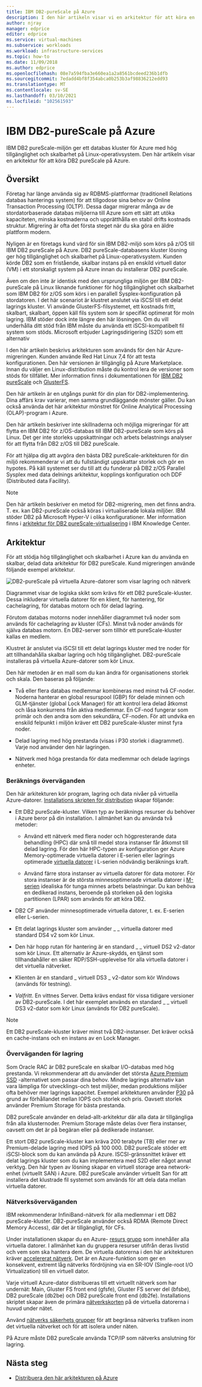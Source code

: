 ```yaml
---
title: IBM DB2-pureScale på Azure
description: I den här artikeln visar vi en arkitektur för att köra en IBM DB2 pureScale-miljö på Azure.
author: njray
manager: edprice
editor: edprice
ms.service: virtual-machines
ms.subservice: workloads
ms.workload: infrastructure-services
ms.topic: how-to
ms.date: 11/09/2018
ms.author: edprice
ms.openlocfilehash: 08e7a594fba3e660ea1a2a8561bcdeed236b1dfb
ms.sourcegitcommit: 7edadd4bf8f354abca0b253b3af98836212edd93
ms.translationtype: MT
ms.contentlocale: sv-SE
ms.lasthandoff: 03/10/2021
ms.locfileid: "102561593"
---
```

# <a name="ibm-db2-purescale-on-azure"></a>IBM DB2-pureScale på Azure

IBM DB2 pureScale-miljön ger ett databas kluster för Azure med hög tillgänglighet och skalbarhet på Linux-operativsystem. Den här artikeln visar en arkitektur för att köra DB2 pureScale på Azure.

## <a name="overview"></a>Översikt

Företag har länge använda sig av RDBMS-plattformar (traditionell Relations databas hanterings system) för att tillgodose sina behov av Online Transaction Processing (OLTP). Dessa dagar migrerar många av de stordatorbaserade databas miljöerna till Azure som ett sätt att utöka kapaciteten, minska kostnaderna och upprätthålla en stabil drifts kostnads struktur. Migrering är ofta det första steget när du ska göra en äldre plattform modern. 

Nyligen är en företags kund värd för sin IBM DB2-miljö som körs på z/OS till IBM DB2 pureScale på Azure. DB2 pureScale-databasens kluster lösning ger hög tillgänglighet och skalbarhet på Linux-operativsystem. Kunden körde DB2 som en fristående, skalbar instans på en enskild virtuell dator (VM) i ett storskaligt system på Azure innan du installerar DB2 pureScale. 

Även om den inte är identisk med den ursprungliga miljön ger IBM DB2-pureScale på Linux liknande funktioner för hög tillgänglighet och skalbarhet som IBM DB2 för z/OS som körs i en parallell Sysplex-konfiguration på stordatoren. I det här scenariot är klustret anslutet via iSCSI till ett delat lagrings kluster. Vi använde GlusterFS-filsystemet, ett kostnads fritt, skalbart, skalbart, öppen käll fils system som är specifikt optimerat för moln lagring. IBM stöder dock inte längre den här lösningen. Om du vill underhålla ditt stöd från IBM måste du använda ett iSCSI-kompatibelt fil system som stöds. Microsoft erbjuder Lagringsdirigering (S2D) som ett alternativ

I den här artikeln beskrivs arkitekturen som används för den här Azure-migreringen. Kunden använde Red Hat Linux 7,4 för att testa konfigurationen. Den här versionen är tillgänglig på Azure Marketplace. Innan du väljer en Linux-distribution måste du kontrol lera de versioner som stöds för tillfället. Mer information finns i dokumentationen för [IBM DB2 pureScale](https://www.ibm.com/support/knowledgecenter/SSEPGG) och [GlusterFS](https://docs.gluster.org/en/latest/).

Den här artikeln är en utgångs punkt för din plan för DB2-implementering. Dina affärs krav varierar, men samma grundläggande mönster gäller. Du kan också använda det här arkitektur mönstret för Online Analytical Processing (OLAP)-program i Azure.

Den här artikeln beskriver inte skillnaderna och möjliga migreringar för att flytta en IBM DB2 för z/OS-databas till IBM DB2-pureScale som körs på Linux. Det ger inte storleks uppskattningar och arbets belastnings analyser för att flytta från DB2 z/OS till DB2 pureScale. 

För att hjälpa dig att avgöra den bästa DB2 pureScale-arkitekturen för din miljö rekommenderar vi att du fullständigt uppskattar storlek och gör en hypotes. På käll systemet ser du till att du funderar på DB2 z/OS Parallel Sysplex med data delnings arkitektur, kopplings konfiguration och DDF (Distributed data Facility).

> [!NOTE]
> Den här artikeln beskriver en metod för DB2-migrering, men det finns andra. T. ex. kan DB2-pureScale också köras i virtualiserade lokala miljöer. IBM stöder DB2 på Microsoft Hyper-V i olika konfigurationer. Mer information finns i [arkitektur för DB2 pureScale-virtualisering](https://www.ibm.com/support/knowledgecenter/en/SSEPGG_11.1.0/com.ibm.db2.luw.qb.server.doc/doc/r0061462.html) i IBM Knowledge Center.

## <a name="architecture"></a>Arkitektur

För att stödja hög tillgänglighet och skalbarhet i Azure kan du använda en skalbar, delad data arkitektur för DB2 pureScale. Kund migreringen använde följande exempel arkitektur.

![DB2-pureScale på virtuella Azure-datorer som visar lagring och nätverk](media/pureScaleArchitecture.png "DB2-pureScale på virtuella Azure-datorer som visar lagring och nätverk")


Diagrammet visar de logiska skikt som krävs för ett DB2 pureScale-kluster. Dessa inkluderar virtuella datorer för en klient, för hantering, för cachelagring, för databas motorn och för delad lagring. 

Förutom databas motorns noder innehåller diagrammet två noder som används för cachelagring av kluster (CFs). Minst två noder används för själva databas motorn. En DB2-server som tillhör ett pureScale-kluster kallas en medlem. 

Klustret är anslutet via iSCSI till ett delat lagrings kluster med tre noder för att tillhandahålla skalbar lagring och hög tillgänglighet. DB2-pureScale installeras på virtuella Azure-datorer som kör Linux.

Den här metoden är en mall som du kan ändra för organisationens storlek och skala. Den baseras på följande:

-   Två eller flera databas medlemmar kombineras med minst två CF-noder. Noderna hanterar en global resurspool (GBP) för delade minnen och GLM-tjänster (global Lock Manager) för att kontrol lera delad åtkomst och låsa konkurrens från aktiva medlemmar. En CF-nod fungerar som primär och den andra som den sekundära, CF-noden. För att undvika en enskild felpunkt i miljön kräver ett DB2 pureScale-kluster minst fyra noder.

-   Delad lagring med hög prestanda (visas i P30 storlek i diagrammet). Varje nod använder den här lagringen.

-   Nätverk med höga prestanda för data medlemmar och delade lagrings enheter.

### <a name="compute-considerations"></a>Beräknings överväganden

Den här arkitekturen kör program, lagring och data nivåer på virtuella Azure-datorer. [Installations skripten för distribution](https://aka.ms/db2onazure) skapar följande:

-   Ett DB2 pureScale-kluster. Vilken typ av beräknings resurser du behöver i Azure beror på din installation. I allmänhet kan du använda två metoder:

    -   Använd ett nätverk med flera noder och högpresterande data behandling (HPC) där små till medel stora instanser får åtkomst till delad lagring. För den här HPC-typen av konfiguration ger Azure Memory-optimerade virtuella datorer i E-serien eller lagrings optimerade [virtuella datorer](../../../sizes.md) i L-serien nödvändig beräknings kraft.

    -   Använd färre stora instanser av virtuella datorer för data motorer. För stora instanser är de största minnesoptimerade virtuella datorer i [M-serien](https://azure.microsoft.com/pricing/details/virtual-machines/series/) idealiska för tunga minnes arbets belastningar. Du kan behöva en dedikerad instans, beroende på storleken på den logiska partitionen (LPAR) som används för att köra DB2.

-   DB2 CF använder minnesoptimerade virtuella datorer, t. ex. E-serien eller L-serien.

-   Ett delat lagrings kluster som använder \_ \_ virtuella datorer med standard DS4 v2 som kör Linux.

-   Den här hopp rutan för hantering är en standard \_ \_ virtuell DS2 v2-dator som kör Linux.  Ett alternativ är Azure-skydds, en tjänst som tillhandahåller en säker RDP/SSH-upplevelse för alla virtuella datorer i det virtuella nätverket.

-   Klienten är en standard \_ virtuell DS3 \_ v2-dator som kör Windows (används för testning).

-   *Valfritt*. En vittnes Server. Detta krävs endast för vissa tidigare versioner av DB2-pureScale. I det här exemplet används en standard \_ \_ virtuell DS3 v2-dator som kör Linux (används för DB2 pureScale).

> [!NOTE]
> Ett DB2 pureScale-kluster kräver minst två DB2-instanser. Det kräver också en cache-instans och en instans av en Lock Manager.

### <a name="storage-considerations"></a>Överväganden för lagring

Som Oracle RAC är DB2 pureScale en skalbar I/O-databas med hög prestanda. Vi rekommenderar att du använder det största [Azure Premium SSD](../../../disks-types.md) -alternativet som passar dina behov. Mindre lagrings alternativ kan vara lämpliga för utvecklings-och test miljöer, medan produktions miljöer ofta behöver mer lagrings kapacitet. Exempel arkitekturen använder [P30](https://azure.microsoft.com/pricing/details/managed-disks/) på grund av förhållandet mellan IOPS och storlek och pris. Oavsett storlek använder Premium Storage för bästa prestanda.

DB2 pureScale använder en delad-allt-arkitektur där alla data är tillgängliga från alla klusternoder. Premium Storage måste delas över flera instanser, oavsett om det är på begäran eller på dedikerade instanser.

Ett stort DB2 pureScale-kluster kan kräva 200 terabyte (TB) eller mer av Premium-delade lagring med IOPS på 100 000. DB2 pureScale stöder ett iSCSI-block som du kan använda på Azure. ISCSI-gränssnittet kräver ett delat lagrings kluster som du kan implementera med S2D eller något annat verktyg. Den här typen av lösning skapar en virtuell storage area network-enhet (virtuellt SAN) i Azure. DB2 pureScale använder virtuellt San för att installera det klustrade fil systemet som används för att dela data mellan virtuella datorer.

### <a name="networking-considerations"></a>Nätverksöverväganden

IBM rekommenderar InfiniBand-nätverk för alla medlemmar i ett DB2 pureScale-kluster. DB2-pureScale använder också RDMA (Remote Direct Memory Access), där det är tillgängligt, för CFs.

Under installationen skapar du en Azure- [resurs grupp](../../../../azure-resource-manager/management/overview.md) som innehåller alla virtuella datorer. I allmänhet kan du gruppera resurser utifrån deras livstid och vem som ska hantera dem. De virtuella datorerna i den här arkitekturen kräver [accelererat nätverk](https://azure.microsoft.com/blog/maximize-your-vm-s-performance-with-accelerated-networking-now-generally-available-for-both-windows-and-linux/). Det är en Azure-funktion som ger en konsekvent, extremt låg nätverks fördröjning via en SR-IOV (Single-root I/O Virtualization) till en virtuell dator.

Varje virtuell Azure-dator distribueras till ett virtuellt nätverk som har undernät: Main, Gluster FS front end (gfsfe), Gluster FS server del (bfsbe), DB2 pureScale (db2be) och DB2 pureScale front end (db2fe). Installations skriptet skapar även de primära [nätverkskorten](../../../windows/multiple-nics.md) på de virtuella datorerna i huvud under nätet.

Använd [nätverks säkerhets grupper](../../../../virtual-network/virtual-network-vnet-plan-design-arm.md) för att begränsa nätverks trafiken inom det virtuella nätverket och för att isolera under näten.

På Azure måste DB2 pureScale använda TCP/IP som nätverks anslutning för lagring.

## <a name="next-steps"></a>Nästa steg

-   [Distribuera den här arkitekturen på Azure](deploy-ibm-db2-purescale-azure.md)